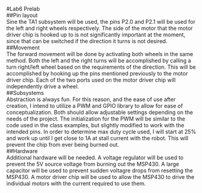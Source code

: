 #Lab6 Prelab<br>
##Pin layout<br>
Sine the TA1 subsystem will be used, the pins P2.0 and P2.1 will be used for the left and right wheels respectively.  The side of the motor that the motor driver chip is hooked up to is not significantly important at the moment, since that can be switched if the direction it turns is not desired.<br>
##Movement<br>
The forward movement will be done by activating both wheels in the same method.  Both the left and the right turns will be accomplished by calling a turn right/left wheel based on the requirements of the direction.  This will be accomplished by hooking up the pins mentioned previously to the motor driver chip.  Each of the two ports used on the motor driver chip will independently drive a wheel.<br>
##Subsystems<br>
Abstraction is always fun.  For this reason, and the ease of use after creation, I intend to utilize a PWM and GPIO library to allow for ease of conceptualization.  Both should allow adjustable settings depending on the needs of the project.  The initialization for the PWM will be similar to the code used in the class examples, but slightly modified to work with the intended pins.  In order to determine max duty cycle used, I will start at 25% and work up until I get close to 1A at stall current with the robot.  This will prevent the chip from ever being burned out.<br>
##Hardware<br>
Additional hardware will be needed.  A voltage regulator will be used to prevent the 5V source voltage from burning out the MSP430.  A large capacitor will be used to prevent sudden voltagre drops from resetting the MSP430.  A motor driver chip will be used to allow the MSP430 to drive the individual motors with the current required to use them.
